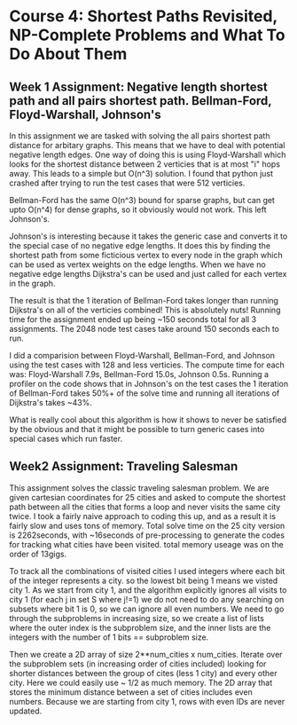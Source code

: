 # Course 4: Shortest Paths Revisited, NP-Complete Problems and What To Do About Them

## Week 1 Assignment: Negative length shortest path and all pairs shortest path. Bellman-Ford, Floyd-Warshall, Johnson's
In this assignment we are tasked with solving the all pairs shortest path distance for arbitary graphs. This means that we have to deal with potential negative length edges. One way of doing this is using Floyd-Warshall which looks for the shortest distance between 2 verticies that is at most "i" hops away. This leads to a simple but O(n^3) solution. I found that python just crashed after trying to run the test cases that were 512 verticies. 

Bellman-Ford has the same O(n^3) bound for sparse graphs, but can get upto O(n^4) for dense graphs, so it obviously would not work. This left Johnson's. 

Johnson's is interesting because it takes the generic case and converts it to the special case of no negative edge lengths. It does this by finding the shortest path from some ficticious vertex to every node in the graph which can be used as vertex weights on the edge lengths. When we have no negative edge lengths Dijkstra's can be used and just called for each vertex in the graph.

The result is that the 1 iteration of Bellman-Ford takes longer than running Dijkstra's on all of the verticies combined! This is absolutely nuts! Running time for the assignment ended up being ~150 seconds total for all 3 assignments. The 2048 node test cases take around 150 seconds each to run. 

I did a comparision between Floyd-Warshall, Bellman-Ford, and Johnson using the test cases with 128 and less verticies. The compute time for each was: Floyd-Warshall 7.9s, Bellman-Ford 15.0s, Johnson 0.5s. Running a profiler on the code shows that in Johnson's on the test cases the 1 iteration of Bellman-Ford takes 50%+ of the solve time and running all iterations of Dijkstra's takes ~43%. 

What is really cool about this algorithm is how it shows to never be satisfied by the obvious and that it might be possible to turn generic cases into special cases which run faster.


## Week2 Assignment: Traveling Salesman
This assignment solves the classic traveling salesman problem. We are given cartesian coordinates for 25 cities and asked to compute the shortest path between all the cities that forms a loop and never visits the same city twice. I took a fairly naive approach to coding this up, and as a result it is fairly slow and uses tons of memory. Total solve time on the 25 city version is 2262seconds, with ~16seconds of pre-processing to generate the codes for tracking what cities have been visited. total memory useage was on the order of 13gigs.

To track all the combinations of visited cities I used integers where each bit of the integer represents a city. so the lowest bit being 1 means we visted city 1. As we start from city 1, and the algorithm explicitly ignores all visits to city 1 (for each j in set S where j!=1) we do not need to do any searching on subsets where bit 1 is 0, so we can ignore all even numbers. We need to go through the subproblems in increasing size, so we create a list of lists where the outer index is the subproblem size, and the inner lists are the integers with the number of 1 bits == subproblem size.

Then we create a 2D array of size 2**num_cities x num_cities. Iterate over the subproblem sets (in increasing order of cities included) looking for shorter distances between the group of cites (less 1 city) and every other city. Here we could easily use ~ 1/2 as much memory. The 2D array that stores the minimum distance between a set of cities includes even numbers. Because we are starting from city 1, rows with even IDs are never updated. 

